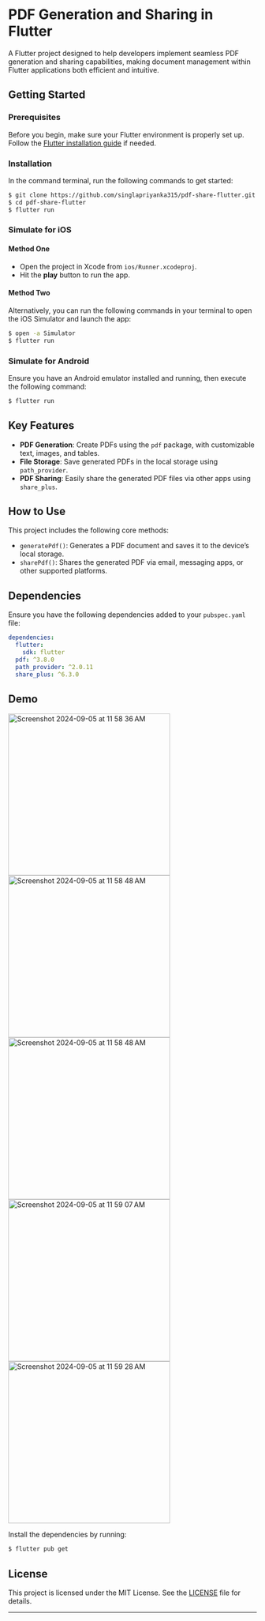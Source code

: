 # PDF Generation and Sharing in Flutter

A Flutter project designed to help developers implement seamless PDF generation and sharing capabilities, making document management within Flutter applications both efficient and intuitive.

## Getting Started

### Prerequisites
Before you begin, make sure your Flutter environment is properly set up. Follow the [Flutter installation guide](https://flutter.dev/docs/get-started/install) if needed.

### Installation

In the command terminal, run the following commands to get started:

```sh
$ git clone https://github.com/singlapriyanka315/pdf-share-flutter.git
$ cd pdf-share-flutter
$ flutter run
```

### Simulate for iOS

#### Method One
- Open the project in Xcode from `ios/Runner.xcodeproj`.
- Hit the **play** button to run the app.

#### Method Two
Alternatively, you can run the following commands in your terminal to open the iOS Simulator and launch the app:

```sh
$ open -a Simulator
$ flutter run
```

### Simulate for Android

Ensure you have an Android emulator installed and running, then execute the following command:

```sh
$ flutter run
```

## Key Features

- **PDF Generation**: Create PDFs using the `pdf` package, with customizable text, images, and tables.
- **File Storage**: Save generated PDFs in the local storage using `path_provider`.
- **PDF Sharing**: Easily share the generated PDF files via other apps using `share_plus`.

## How to Use

This project includes the following core methods:

- `generatePdf()`: Generates a PDF document and saves it to the device’s local storage.
- `sharePdf()`: Shares the generated PDF via email, messaging apps, or other supported platforms.

## Dependencies

Ensure you have the following dependencies added to your `pubspec.yaml` file:

```yaml
dependencies:
  flutter:
    sdk: flutter
  pdf: ^3.8.0
  path_provider: ^2.0.11
  share_plus: ^6.3.0
```
## Demo

<img width="328" alt="Screenshot 2024-09-05 at 11 58 36 AM" src="https://github.com/user-attachments/assets/5a2d3d93-a3a6-40c9-8c0a-855494c1ba08">

<img width="328" alt="Screenshot 2024-09-05 at 11 58 48 AM" src="https://github.com/user-attachments/assets/905a710c-2a25-4397-a155-1ba3a7871712">

<img width="328" alt="Screenshot 2024-09-05 at 11 58 48 AM" src="https://github.com/user-attachments/assets/27a01f38-cef4-443e-9154-5d6ff5cd6fc3">

<img width="328" alt="Screenshot 2024-09-05 at 11 59 07 AM" src="https://github.com/user-attachments/assets/b3a77af2-2527-499e-8adc-597538273ce2">

<img width="328" alt="Screenshot 2024-09-05 at 11 59 28 AM" src="https://github.com/user-attachments/assets/5d51a265-18c4-4668-ae1d-b29660032973">


Install the dependencies by running:

```sh
$ flutter pub get
```

## License

This project is licensed under the MIT License. See the [LICENSE](LICENSE) file for details.

---
